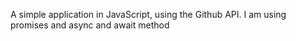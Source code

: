 A simple application in JavaScript, using the Github API. I am using promises and async and await method
